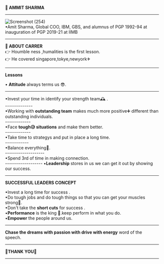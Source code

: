 **💌 AMMIT SHARMA**  

-------------------------------------------------------------------------------------------------------------------------------------------------------                

![Screenshot (254)](https://user-images.githubusercontent.com/85113970/132790956-ebd5ebab-93e0-4faf-9cd5-dcb17cccbbf6.png)                      
•Amit Sharma, Global COO, IBM, GBS, and alumnus of PGP 1992-94 at inauguration of PGP 2019-21 at IIMB                                    

------------------------------------------------------------------------------------------------------------------------------------------------------               

**🔱 ABOUT CARRER**                                          
👉  Houmble ness ,humalities is the first lesson.                                       
👉  He covered singapore,tokye,newyork✈                           

------------------------------------------------------------------------------------------------------------------------------------------------------
**Lessons**                            

• **Attitude** always terms us 😎. 

------------                                
•Invest your time in identify your strength team🕰 .   
            --------------                              
•Working with **outstanding team** makes much more positive➕ different than outstanding individuals.      
                             -------------                            
•Face **tough😥 situations** and make them better.   
                                           -------------                              
•Take time to strategys and put in place a long time.   
                                                          ------------                   
•Balance everything🏁.                                  
                                                                        --------------------                       
•Spend 3rd of time in making connection.                                            
                                                                                            -------------------
•**Leadership** stores in us we can get it out by showing our success.                             

------------------------------------------------------------------------------------------------------------------------------------------------------               
**SUCCESSFUL LEADERS CONCEPT**                                            

•Invest a long time for success .                
•Do tough  jobs and do tough things so that you can get your muscles strong💪.                                        
•Don't take the **short cuts** for success .                                     
•**Performance** is the king 👑.keep perform in what you do.                      
•**Empower** the people around us.                   

--------------------------------------------------------------------------------------------------------------------------------------------------------------             
**Chase the dreams with passion with drive with energy**   word of the speech.            

--------------------------------------------------------------------------------------------------------------------------------------------------------------

**🙏THANK YOU🙏**                      

--------------------------------------------------------------------------------------------------------------------------------------------------------------
